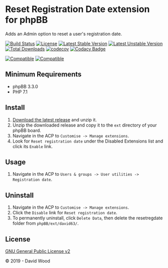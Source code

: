 # Reset Registration Date extension for phpBB

Adds an Admin option to reset a user's registration date.

[![Build Status](https://github.com/david63/resetregdate/workflows/Tests/badge.svg)](https://github.com/phpbb-extensions/david63/resetregdate)
[![License](https://poser.pugx.org/david63/resetregdate/license)](https://packagist.org/packages/david63/resetregdate)
[![Latest Stable Version](https://poser.pugx.org/david63/resetregdate/v/stable)](https://packagist.org/packages/david63/resetregdate)
[![Latest Unstable Version](https://poser.pugx.org/david63/resetregdate/v/unstable)](https://packagist.org/packages/david63/resetregdate)
[![Total Downloads](https://poser.pugx.org/david63/resetregdate/downloads)](https://packagist.org/packages/david63/resetregdate)
[![codecov](https://codecov.io/gh/david63/resetregdate/branch/master/graph/badge.svg?token=D2500PgRex)](https://codecov.io/gh/david63/resetregdate)
[![Codacy Badge](https://api.codacy.com/project/badge/Grade/0a8ffe710d934f6a959713177b18d5ce)](https://www.codacy.com/manual/david63/resetregdate?utm_source=github.com&amp;utm_medium=referral&amp;utm_content=david63/resetregdate&amp;utm_campaign=Badge_Grade)

[![Compatible](https://img.shields.io/badge/compatible-phpBB:3.2.x-blue.svg)](https://shields.io/)
[![Compatible](https://img.shields.io/badge/compatible-phpBB:3.3.x-blue.svg)](https://shields.io/)

## Minimum Requirements
  * phpBB 3.3.0
  * PHP 7.1

## Install
 1. [Download the latest release](https://github.com/david63/resetregdate/archive/3.2.zip) and unzip it.
 2. Unzip the downloaded release and copy it to the `ext` directory of your phpBB board.
 3. Navigate in the ACP to `Customise -> Manage extensions`.
 4. Look for `Reset registration date` under the Disabled Extensions list and click its `Enable` link.

## Usage
 1. Navigate in the ACP to `Users & groups -> User utilities -> Registration date`.

## Uninstall
 1. Navigate in the ACP to `Customise -> Manage extensions`.
 2. Click the `Disable` link for `Reset registration date`.
 3. To permanently uninstall, click `Delete Data`, then delete the resetregdate folder from `phpBB/ext/david63/`.

## License
[GNU General Public License v2](http://opensource.org/licenses/GPL-2.0)

© 2019 - David Wood